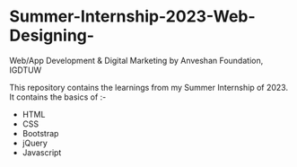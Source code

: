 # Summer-Internship-2023-Web-Designing-
Web/App Development &amp; Digital Marketing by Anveshan Foundation, IGDTUW

This repository contains the learnings from my Summer Internship of 2023.
It contains the basics of :-
- HTML
- CSS
- Bootstrap
- jQuery
- Javascript

